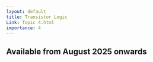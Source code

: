 ```yaml
---
layout: default
title: Transistor Logic
Link: Topic 4.html
importance: 4
---
```


<h2>Available from August 2025 onwards</h2>